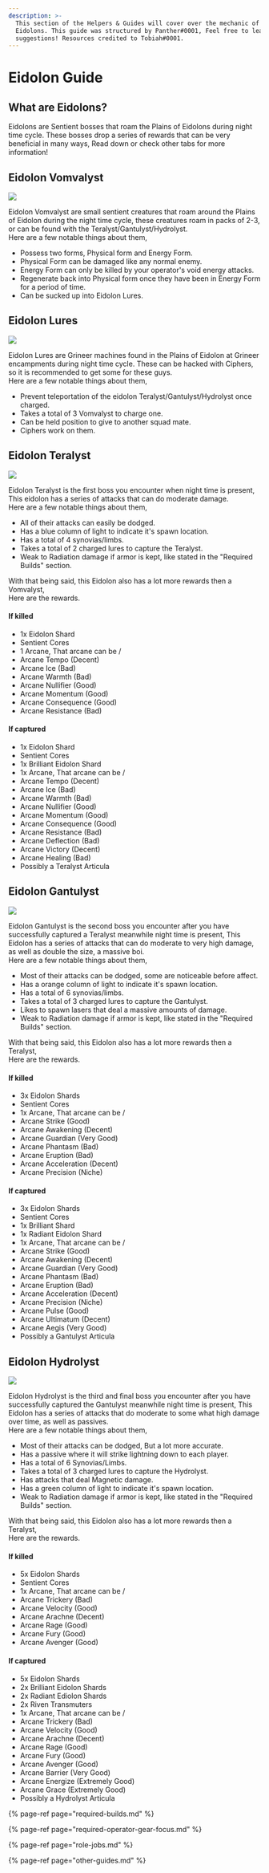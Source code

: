 ```yaml
---
description: >-
  This section of the Helpers & Guides will cover over the mechanic of the
  Eidolons. This guide was structured by Panther#0001, Feel free to leave
  suggestions! Resources credited to Tobiah#0001.
---
```


# Eidolon Guide

## What are Eidolons?

Eidolons are Sentient bosses that roam the Plains of Eidolons during night time cycle. These bosses drop a series of rewards that can be very beneficial in many ways, Read down or check other tabs for more information!

## Eidolon Vomvalyst

![](../../.gitbook/assets/image.png)

Eidolon Vomvalyst are small sentient creatures that roam around the Plains of Eidolon during the night time cycle, these creatures roam in packs of 2-3, or can be found with the Teralyst/Gantulyst/Hydrolyst.  
Here are a few notable things about them,

* Possess two forms, Physical form and Energy Form.
* Physical Form can be damaged like any normal enemy.
* Energy Form can only be killed by your operator's void energy attacks.
* Regenerate back into Physical form once they have been in Energy Form for a period of time.
* Can be sucked up into Eidolon Lures.

## Eidolon Lures

![](../../.gitbook/assets/image%20%2827%29.png)

Eidolon Lures are Grineer machines found in the Plains of Eidolon at Grineer encampments during night time cycle. These can be hacked with Ciphers, so it is recommended to get some for these guys.   
Here are a few notable things about them,

* Prevent teleportation of the eidolon Teralyst/Gantulyst/Hydrolyst once charged.
* Takes a total of 3 Vomvalyst to charge one.
* Can be held position to give to another squad mate.
* Ciphers work on them.

## Eidolon Teralyst

![](../../.gitbook/assets/image%20%2816%29.png)

Eidolon Teralyst is the first boss you encounter when night time is present, This eidolon has a series of attacks that can do moderate damage.  
Here are a few notable things about them,

* All of their attacks can easily be dodged.
* Has a blue column of light to indicate it's spawn location.
* Has a total of 4 synovias/limbs.
* Takes a total of 2 charged lures to capture the Teralyst.
* Weak to Radiation damage if armor is kept, like stated in the "Required Builds" section.

With that being said, this Eidolon also has a lot more rewards then a Vomvalyst,  
Here are the rewards.

#### If killed

* 1x Eidolon Shard
* Sentient Cores
* 1 Arcane, That arcane can be \/
* Arcane Tempo \(Decent\)
* Arcane Ice \(Bad\)
* Arcane Warmth \(Bad\)
* Arcane Nullifier \(Good\)
* Arcane Momentum \(Good\)
* Arcane Consequence \(Good\)
* Arcane Resistance \(Bad\)

#### If captured

* 1x Eidolon Shard
* Sentient Cores
* 1x Brilliant Eidolon Shard
* 1x Arcane, That arcane can be \/
* Arcane Tempo \(Decent\)
* Arcane Ice \(Bad\)
* Arcane Warmth \(Bad\)
* Arcane Nullifier \(Good\)
* Arcane Momentum \(Good\)
* Arcane Consequence \(Good\)
* Arcane Resistance \(Bad\)
* Arcane Deflection \(Bad\)
* Arcane Victory \(Decent\)
* Arcane Healing \(Bad\)
* Possibly a Teralyst Articula

## Eidolon Gantulyst

![](../../.gitbook/assets/image%20%282%29.png)

Eidolon Gantulyst is the second boss you encounter after you have successfully captured a Teralyst meanwhile night time is present, This Eidolon has a series of attacks that can do moderate to very high damage, as well as double the size, a massive boi.  
Here are a few notable things about them,

* Most of their attacks can be dodged, some are noticeable before affect.
* Has a orange column of light to indicate it's spawn location.
* Has a total of 6 synovias/limbs.
* Takes a total of 3 charged lures to capture the Gantulyst.
* Likes to spawn lasers that deal a massive amounts of damage.
* Weak to Radiation damage if armor is kept, like stated in the "Required Builds" section.

With that being said, this Eidolon also has a lot more rewards then a Teralyst,  
Here are the rewards.

#### If killed

* 3x Eidolon Shards
* Sentient Cores
* 1x Arcane, That arcane can be \/
* Arcane Strike \(Good\)
* Arcane Awakening \(Decent\)
* Arcane Guardian \(Very Good\)
* Arcane Phantasm \(Bad\)
* Arcane Eruption \(Bad\)
* Arcane Acceleration \(Decent\)
* Arcane Precision \(Niche\)

#### If captured

* 3x Eidolon Shards
* Sentient Cores
* 1x Brilliant Shard
* 1x Radiant Eidolon Shard
* 1x Arcane, That arcane can be \/
* Arcane Strike \(Good\)
* Arcane Awakening \(Decent\)
* Arcane Guardian \(Very Good\)
* Arcane Phantasm \(Bad\)
* Arcane Eruption \(Bad\)
* Arcane Acceleration \(Decent\)
* Arcane Precision \(Niche\)
* Arcane Pulse \(Good\)
* Arcane Ultimatum \(Decent\)
* Arcane Aegis \(Very Good\)
* Possibly a Gantulyst Articula

## Eidolon Hydrolyst

![](../../.gitbook/assets/image%20%2835%29.png)

Eidolon Hydrolyst is the third and final boss you encounter after you have successfully captured the Gantulyst meanwhile night time is present, This Eidolon has a series of attacks that do moderate to some what high damage over time, as well as passives.  
Here are a few notable things about them,

* Most of their attacks can be dodged, But a lot more accurate.
* Has a passive where it will strike lightning down to each player.
* Has a total of 6 Synovias/Limbs.
* Takes a total of 3 charged lures to capture the Hydrolyst.
* Has attacks that deal Magnetic damage.
* Has a green column of light to indicate it's spawn location.
* Weak to Radiation damage if armor is kept, like stated in the "Required Builds" section.

With that being said, this Eidolon also has a lot more rewards then a Teralyst,  
Here are the rewards.

#### If killed

* 5x Eidolon Shards
* Sentient Cores
* 1x Arcane, That arcane can be \/
* Arcane Trickery \(Bad\)
* Arcane Velocity \(Good\)
* Arcane Arachne \(Decent\)
* Arcane Rage \(Good\)
* Arcane Fury \(Good\)
* Arcane Avenger \(Good\)

#### If captured

* 5x Eidolon Shards
* 2x Brilliant Eidolon Shards
* 2x Radiant Ediolon Shards
* 2x Riven Transmuters
* 1x Arcane, That arcane can be \/
* Arcane Trickery \(Bad\)
* Arcane Velocity \(Good\)
* Arcane Arachne \(Decent\)
* Arcane Rage \(Good\)
* Arcane Fury \(Good\)
* Arcane Avenger \(Good\)
* Arcane Barrier \(Very Good\)
* Arcane Energize \(Extremely Good\)
* Arcane Grace \(Extremely Good\)
* Possibly a Hydrolyst Articula



{% page-ref page="required-builds.md" %}

{% page-ref page="required-operator-gear-focus.md" %}

{% page-ref page="role-jobs.md" %}

{% page-ref page="other-guides.md" %}

